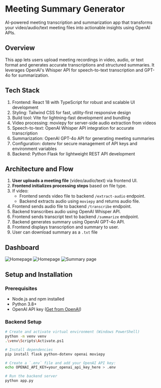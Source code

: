 # Meeting Summary Generator

AI-powered meeting transcription and summarization app that transforms your video/audio/text meeting files into actionable insights using OpenAI APIs.

## Overview

This app lets users upload meeting recordings in video, audio, or text format and generates accurate transcriptions and structured summaries. It leverages OpenAI's Whisper API for speech-to-text transcription and GPT-4o for summarization.

##  Tech Stack

1. Frontend: React 18 with TypeScript for robust and scalable UI development
2. Styling: Tailwind CSS for fast, utility-first responsive design
3. Build tool: Vite for lightning-fast development and bundling
4. Video processing: moviepy for server-side audio extraction from videos
5. Speech-to-text: OpenAI Whisper API integration for accurate transcription
6. Summarization: OpenAI GPT-4o API for generating meeting summaries
7. Configuration: dotenv for secure management of API keys and environment variables
8. Backend: Python Flask for lightweight REST API development

## Architecture and Flow

1. **User uploads a meeting file** (video/audio/text) via frontend UI.
2. **Frontend initializes processing steps** based on file type.
3. If video:
   - Frontend sends video file to backend `/extract-audio` endpoint.
   - Backend extracts audio using `moviepy` and returns audio file.
4. Frontend sends audio file to backend `/transcribe` endpoint.
5. Backend transcribes audio using OpenAI Whisper API.
6. Frontend sends transcript text to backend `/summarize` endpoint.
7. Backend generates summary using OpenAI GPT-4o API.
8. Frontend displays transcription and summary to user.
9. User can download summary as a `.txt` file

## Dashboard
![Homepage](images/Screenshot(41).png)
![Homepage](images/Screenshot(42).png)
![Summary page](images/Screenshot(42).png)

## Setup and Installation

### Prerequisites

- Node.js and npm installed
- Python 3.8+
- OpenAI API key ([Get from OpenAI](https://platform.openai.com/api-keys))

### Backend Setup

```bash
# Create and activate virtual environment (Windows PowerShell)
python -m venv venv
.\venv\Scripts\Activate.ps1

# Install dependencies
pip install flask python-dotenv openai moviepy

# Create a `.env` file and add your OpenAI API key:
echo OPENAI_API_KEY=your_openai_api_key_here > .env

# Run the backend server
python app.py
